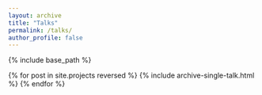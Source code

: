 ```yaml
---
layout: archive
title: "Talks"
permalink: /talks/
author_profile: false
---
```


{% include base_path %}

{% for post in site.projects reversed %}
  {% include archive-single-talk.html %}
{% endfor %}
